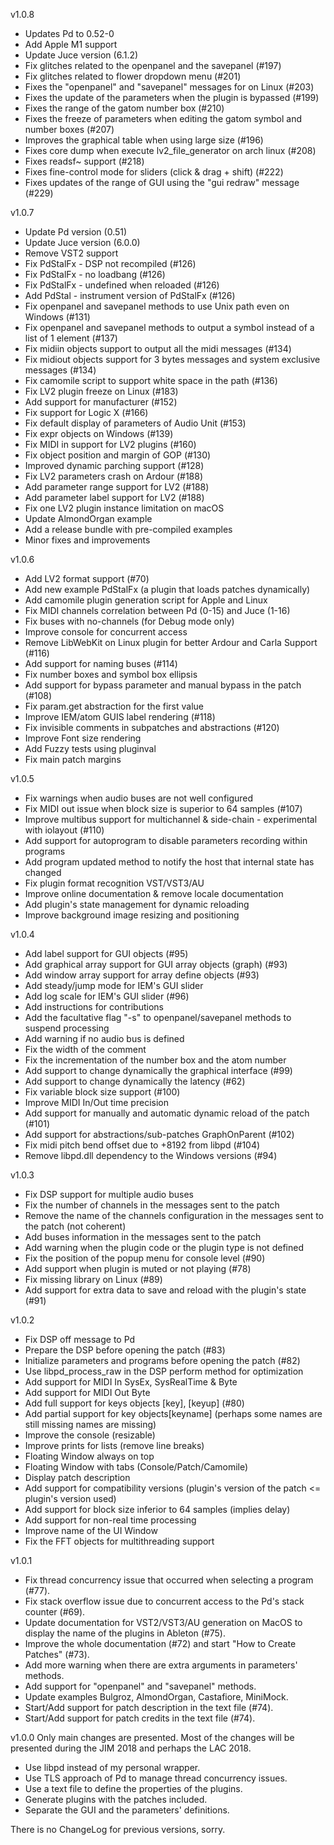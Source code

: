 v1.0.8
- Updates Pd to 0.52-0
- Add Apple M1 support 
- Update Juce version (6.1.2)
- Fix glitches related to the openpanel and the savepanel (#197)
- Fix glitches related to flower dropdown menu (#201)
- Fixes the "openpanel" and "savepanel" messages for on Linux (#203)
- Fixes the update of the parameters when the plugin is bypassed (#199)
- Fixes the range of the gatom number box (#210)
- Fixes the freeze of  parameters when editing the gatom symbol and number boxes (#207)
- Improves the graphical table when using large size (#196)
- Fixes core dump when execute lv2_file_generator on arch linux  (#208)
- Fixes readsf~ support (#218)
- Fixes fine-control mode for sliders (click & drag + shift) (#222)
- Fixes updates of the range of GUI using the "gui redraw" message (#229)

v1.0.7
- Update Pd version (0.51)
- Update Juce version (6.0.0)
- Remove VST2 support
- Fix PdStalFx - DSP not recompiled (#126)
- Fix PdStalFx - no loadbang (#126)
- Fix PdStalFx - undefined when reloaded (#126)
- Add PdStal - instrument version of PdStalFx (#126)
- Fix openpanel and savepanel methods to use Unix path even on Windows (#131)
- Fix openpanel and savepanel methods to output a symbol instead of a list of 1 element (#137)
- Fix midiin objects support to output all the midi messages (#134)
- Fix midiout objects support for 3 bytes messages and system exclusive messages (#134)
- Fix camomile script to support white space in the path (#136)
- Fix LV2 plugin freeze on Linux (#183)
- Add support for manufacturer (#152)
- Fix support for Logic X (#166)
- Fix default display of parameters of Audio Unit (#153)
- Fix expr objects on Windows (#139)
- Fix MIDI in support for LV2 plugins (#160)
- Fix object position and margin of GOP (#130)
- Improved dynamic parching support (#128)
- Fix LV2 parameters crash on Ardour (#188)
- Add parameter range support for LV2 (#188)
- Add parameter label support for LV2 (#188)
- Fix one LV2 plugin instance limitation on macOS
- Update AlmondOrgan example
- Add a release bundle with pre-compiled examples
- Minor fixes and improvements

v1.0.6
- Add LV2 format support (#70)
- Add new example PdStalFx (a plugin that loads patches dynamically)  
- Add camomile plugin generation script for Apple and Linux
- Fix MIDI channels correlation between Pd (0-15) and Juce (1-16)
- Fix buses with no-channels (for Debug mode only)
- Improve console for concurrent access
- Remove LibWebKit on Linux plugin for better Ardour and Carla Support (#116)
- Add support for naming buses (#114)
- Fix number boxes and symbol box ellipsis
- Add support for bypass parameter and manual bypass in the patch (#108)
- Fix param.get abstraction for the first value
- Improve IEM/atom GUIS label rendering (#118)
- Fix invisible comments in subpatches and abstractions (#120)
- Improve Font size rendering
- Add Fuzzy tests using pluginval
- Fix main patch margins

v1.0.5
- Fix warnings when audio buses are not well configured
- Fix MIDI out issue when block size is superior to 64 samples (#107)
- Improve multibus support for multichannel & side-chain - experimental with iolayout (#110)
- Add support for autoprogram to disable parameters recording within programs
- Add program updated method to notify the host that internal state has changed
- Fix plugin format recognition VST/VST3/AU
- Improve online documentation & remove locale documentation
- Add plugin's state management for dynamic reloading
- Improve background image resizing and positioning

v1.0.4
- Add label support for GUI objects (#95)
- Add graphical array support for GUI array objects (graph)  (#93)
- Add window array support for array define objects (#93)
- Add steady/jump mode for IEM's GUI slider
- Add log scale for IEM's GUI slider (#96)
- Add instructions for contributions
- Add the facultative flag "-s" to openpanel/savepanel methods to suspend processing
- Add warning if no audio bus is defined
- Fix the width of the comment
- Fix the incrementation of the number box and the atom number
- Add support to change dynamically the graphical interface (#99)
- Add support to change dynamically the latency (#62)
- Fix variable block size support (#100)
- Improve MIDI In/Out time precision
- Add support for manually and automatic dynamic reload of the patch (#101)
- Add support for abstractions/sub-patches GraphOnParent (#102)
- Fix midi pitch bend offset due to +8192 from libpd (#104)
- Remove libpd.dll dependency to the Windows versions (#94)

v1.0.3
- Fix DSP support for multiple audio buses
- Fix the number of channels in the messages sent to the patch
- Remove the name of the channels configuration in the messages sent to the patch (not coherent)
- Add buses information in the messages sent to the patch
- Add warning when the plugin code or the plugin type is not defined
- Fix the position of the popup menu for console level (#90)
- Add support when plugin is muted or not playing (#78)
- Fix missing library on Linux (#89)
- Add support for extra data to save and reload with the plugin's state (#91)

v1.0.2
- Fix DSP off message to Pd
- Prepare the DSP before opening the patch (#83)
- Initialize parameters and programs before opening the patch (#82)
- Use libpd_process_raw in the DSP perform method for optimization
- Add support for MIDI In SysEx, SysRealTime & Byte
- Add support for MIDI Out Byte
- Add full support for keys objects [key], [keyup] (#80)
- Add partial support for key objects[keyname] (perhaps some names are still missing names are missing)
- Improve the console (resizable)
- Improve prints for lists (remove line breaks)
- Floating Window always on top
- Floating Window with tabs (Console/Patch/Camomile)
- Display patch description
- Add support for compatibility versions (plugin's version of the patch <= plugin's version used)
- Add support for block size inferior to 64 samples (implies delay)
- Add support for non-real time processing
- Improve name of the UI Window
- Fix the FFT objects for multithreading support

v1.0.1
- Fix thread concurrency issue that occurred when selecting a program (#77).
- Fix stack overflow issue due to concurrent access to the Pd's stack counter (#69).
- Update documentation for VST2/VST3/AU generation on MacOS to display the name of the plugins in Ableton (#75).
- Improve the whole documentation (#72) and start "How to Create Patches" (#73).
- Add more warning when there are extra arguments in parameters' methods.
- Add support for "openpanel" and "savepanel" methods.
- Update examples Bulgroz, AlmondOrgan, Castafiore, MiniMock.
- Start/Add support for patch description in the text file (#74).
- Start/Add support for patch credits in the text file (#74).

v1.0.0
Only main changes are presented. Most of the changes will be presented during the JIM 2018 and perhaps the LAC 2018.
- Use libpd instead of my personal wrapper.
- Use TLS approach of Pd to manage thread concurrency issues.
- Use a text file to define the properties of the plugins.
- Generate plugins with the patches included.
- Separate the GUI and the parameters' definitions.

There is no ChangeLog for previous versions, sorry.
